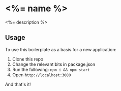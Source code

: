 # <%= name %>
  
<%= description %>


## Usage
To use this boilerplate as a basis for a new application:

1. Clone this repo
2. Change the relevant bits in package.json
3. Run the following: `npm i && npm start`
4. Open `http://localhost:3000`
    
And that's it!  
